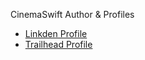 CinemaSwift
Author & Profiles
- [Linkden Profile](https://www.linkedin.com/in/dhanshree-gawhale)
- [Trailhead Profile](https://www.salesforce.com/trailblazer/zbpuwc7y8f6texuv7c)

